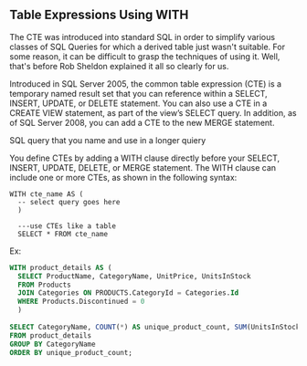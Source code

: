 ## Table Expressions Using WITH

The CTE was introduced into standard SQL in order to simplify various classes of SQL Queries for which a derived table just wasn't suitable. For some reason, it can be difficult to grasp the techniques of using it. Well, that's before Rob Sheldon explained it all so clearly for us.

Introduced in SQL Server 2005, the common table expression (CTE) is a temporary named result set that you can reference within a SELECT, INSERT, UPDATE, or DELETE statement. You can also use a CTE in a CREATE VIEW statement, as part of the view’s SELECT query. In addition, as of SQL Server 2008, you can add a CTE to the new MERGE statement.

SQL query that you name and use in a longer quiery

You define CTEs by adding a WITH clause directly before your SELECT, INSERT, UPDATE, DELETE, or MERGE statement. The WITH clause can include one or more CTEs, as shown in the following syntax:
```
WITH cte_name AS (
  -- select query goes here
  )
  
  ---use CTEs like a table
  SELECT * FROM cte_name
```

Ex:
```SQL
WITH product_details AS (
  SELECT ProductName, CategoryName, UnitPrice, UnitsInStock
  FROM Products
  JOIN Categories ON PRODUCTS.CategoryId = Categories.Id
  WHERE Products.Discontinued = 0
  )
  
SELECT CategoryName, COUNT(*) AS unique_product_count, SUM(UnitsInStock) AS stock_count
FROM product_details
GROUP BY CategoryName
ORDER BY unique_product_count;
```

##
